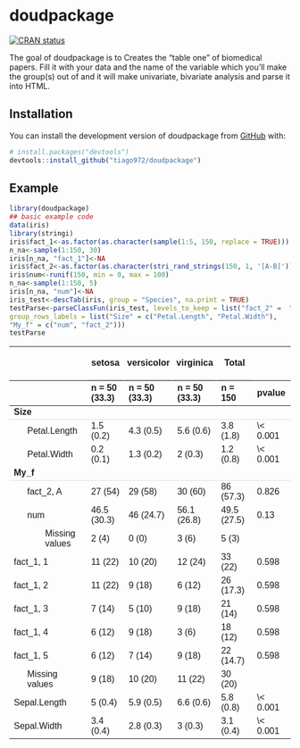 
<!-- README.md is generated from README.Rmd. Please edit that file -->

# doudpackage

<!-- badges: start -->

[![CRAN
status](https://www.r-pkg.org/badges/version/doudpackage)](https://CRAN.R-project.org/package=doudpackage)
<!-- badges: end -->

The goal of doudpackage is to Creates the “table one” of biomedical
papers. Fill it with your data and the name of the variable which you’ll
make the group(s) out of and it will make univariate, bivariate analysis
and parse it into HTML.

## Installation

You can install the development version of doudpackage from
[GitHub](https://github.com/) with:

``` r
# install.packages("devtools")
devtools::install_github("tiago972/doudpackage")
```

## Example

``` r
library(doudpackage)
## basic example code
data(iris)
library(stringi)
iris$fact_1<-as.factor(as.character(sample(1:5, 150, replace = TRUE)))
n_na<-sample(1:150, 30)
iris[n_na, "fact_1"]<-NA
iris$fact_2<-as.factor(as.character(stri_rand_strings(150, 1, '[A-B]')))
iris$num<-runif(150, min = 0, max = 100)
n_na<-sample(1:150, 5)
iris[n_na, "num"]<-NA
iris_test<-descTab(iris, group = "Species", na.print = TRUE)
testParse<-parseClassFun(iris_test, levels_to_keep = list("fact_2" =  "A"),
group_rows_labels = list("Size" = c("Petal.Length", "Petal.Width"),
"My_f" = c("num", "fact_2")))
testParse
```

<table class=" lightable-paper" style="font-family: arial; margin-left: auto; margin-right: auto;">
<thead>
<tr>
<th style="empty-cells: hide;" colspan="1">
</th>
<th style="padding-bottom:0; padding-left:3px;padding-right:3px;text-align: center; " colspan="1">

<div style="border-bottom: 1px solid #00000020; padding-bottom: 5px; ">

setosa

</div>

</th>
<th style="padding-bottom:0; padding-left:3px;padding-right:3px;text-align: center; " colspan="1">

<div style="border-bottom: 1px solid #00000020; padding-bottom: 5px; ">

versicolor

</div>

</th>
<th style="padding-bottom:0; padding-left:3px;padding-right:3px;text-align: center; " colspan="1">

<div style="border-bottom: 1px solid #00000020; padding-bottom: 5px; ">

virginica

</div>

</th>
<th style="padding-bottom:0; padding-left:3px;padding-right:3px;text-align: center; " colspan="1">

<div style="border-bottom: 1px solid #00000020; padding-bottom: 5px; ">

Total

</div>

</th>
<th style="empty-cells: hide;" colspan="1">
</th>
</tr>
<tr>
<th style="text-align:left;">
</th>
<th style="text-align:left;">
n = 50 (33.3)
</th>
<th style="text-align:left;">
n = 50 (33.3)
</th>
<th style="text-align:left;">
n = 50 (33.3)
</th>
<th style="text-align:left;">
n = 150
</th>
<th style="text-align:left;">
pvalue
</th>
</tr>
</thead>
<tbody>
<tr grouplength="2">
<td colspan="6" style="border-bottom: 1px solid #00000020;">
<strong>Size</strong>
</td>
</tr>
<tr>
<td style="text-align:left;padding-left: 2em;" indentlevel="1">
Petal.Length
</td>
<td style="text-align:left;">
1.5 (0.2)
</td>
<td style="text-align:left;">
4.3 (0.5)
</td>
<td style="text-align:left;">
5.6 (0.6)
</td>
<td style="text-align:left;">
3.8 (1.8)
</td>
<td style="text-align:left;">
\< 0.001
</td>
</tr>
<tr>
<td style="text-align:left;padding-left: 2em;" indentlevel="1">
Petal.Width
</td>
<td style="text-align:left;">
0.2 (0.1)
</td>
<td style="text-align:left;">
1.3 (0.2)
</td>
<td style="text-align:left;">
2 (0.3)
</td>
<td style="text-align:left;">
1.2 (0.8)
</td>
<td style="text-align:left;">
\< 0.001
</td>
</tr>
<tr grouplength="3">
<td colspan="6" style="border-bottom: 1px solid #00000020;">
<strong>My_f</strong>
</td>
</tr>
<tr>
<td style="text-align:left;padding-left: 2em;" indentlevel="1">
fact_2, A
</td>
<td style="text-align:left;">
27 (54)
</td>
<td style="text-align:left;">
29 (58)
</td>
<td style="text-align:left;">
30 (60)
</td>
<td style="text-align:left;">
86 (57.3)
</td>
<td style="text-align:left;">
0.826
</td>
</tr>
<tr>
<td style="text-align:left;padding-left: 2em;" indentlevel="1">
num
</td>
<td style="text-align:left;">
46.5 (30.3)
</td>
<td style="text-align:left;">
46 (24.7)
</td>
<td style="text-align:left;">
56.1 (26.8)
</td>
<td style="text-align:left;">
49.5 (27.5)
</td>
<td style="text-align:left;">
0.13
</td>
</tr>
<tr>
<td style="text-align:left;padding-left: 4em;" indentlevel="2">
Missing values
</td>
<td style="text-align:left;">
2 (4)
</td>
<td style="text-align:left;">
0 (0)
</td>
<td style="text-align:left;">
3 (6)
</td>
<td style="text-align:left;">
5 (3)
</td>
<td style="text-align:left;">
</td>
</tr>
<tr>
<td style="text-align:left;">
fact_1, 1
</td>
<td style="text-align:left;">
11 (22)
</td>
<td style="text-align:left;">
10 (20)
</td>
<td style="text-align:left;">
12 (24)
</td>
<td style="text-align:left;">
33 (22)
</td>
<td style="text-align:left;">
0.598
</td>
</tr>
<tr>
<td style="text-align:left;">
fact_1, 2
</td>
<td style="text-align:left;">
11 (22)
</td>
<td style="text-align:left;">
9 (18)
</td>
<td style="text-align:left;">
6 (12)
</td>
<td style="text-align:left;">
26 (17.3)
</td>
<td style="text-align:left;">
0.598
</td>
</tr>
<tr>
<td style="text-align:left;">
fact_1, 3
</td>
<td style="text-align:left;">
7 (14)
</td>
<td style="text-align:left;">
5 (10)
</td>
<td style="text-align:left;">
9 (18)
</td>
<td style="text-align:left;">
21 (14)
</td>
<td style="text-align:left;">
0.598
</td>
</tr>
<tr>
<td style="text-align:left;">
fact_1, 4
</td>
<td style="text-align:left;">
6 (12)
</td>
<td style="text-align:left;">
9 (18)
</td>
<td style="text-align:left;">
3 (6)
</td>
<td style="text-align:left;">
18 (12)
</td>
<td style="text-align:left;">
0.598
</td>
</tr>
<tr>
<td style="text-align:left;">
fact_1, 5
</td>
<td style="text-align:left;">
6 (12)
</td>
<td style="text-align:left;">
7 (14)
</td>
<td style="text-align:left;">
9 (18)
</td>
<td style="text-align:left;">
22 (14.7)
</td>
<td style="text-align:left;">
0.598
</td>
</tr>
<tr>
<td style="text-align:left;padding-left: 2em;" indentlevel="1">
Missing values
</td>
<td style="text-align:left;">
9 (18)
</td>
<td style="text-align:left;">
10 (20)
</td>
<td style="text-align:left;">
11 (22)
</td>
<td style="text-align:left;">
30 (20)
</td>
<td style="text-align:left;">
</td>
</tr>
<tr>
<td style="text-align:left;">
Sepal.Length
</td>
<td style="text-align:left;">
5 (0.4)
</td>
<td style="text-align:left;">
5.9 (0.5)
</td>
<td style="text-align:left;">
6.6 (0.6)
</td>
<td style="text-align:left;">
5.8 (0.8)
</td>
<td style="text-align:left;">
\< 0.001
</td>
</tr>
<tr>
<td style="text-align:left;">
Sepal.Width
</td>
<td style="text-align:left;">
3.4 (0.4)
</td>
<td style="text-align:left;">
2.8 (0.3)
</td>
<td style="text-align:left;">
3 (0.3)
</td>
<td style="text-align:left;">
3.1 (0.4)
</td>
<td style="text-align:left;">
\< 0.001
</td>
</tr>
</tbody>
</table>
